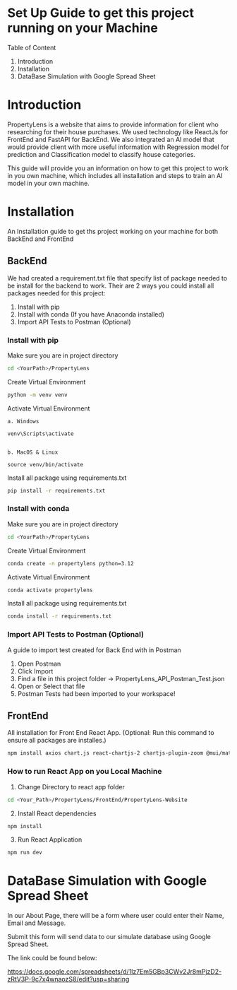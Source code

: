 # Set Up Guide to get this project running on your Machine

Table of Content

1. Introduction
2. Installation
3. DataBase Simulation with Google Spread Sheet

# Introduction

PropertyLens is a website that aims to provide information for client who researching for their house purchases. We used technology like ReactJs for FrontEnd and FastAPI for BackEnd. We also integrated an AI model that would provide client with more useful information with Regression model for prediction and Classification model to classify house categories.

This guide will provide you an information on how to get this project to work in you own machine, which includes all installation and steps to train an AI model in your own machine.

# Installation

An Installation guide to get ths project working on your machine for both BackEnd and FrontEnd

## BackEnd

We had created a requirement.txt file that specify list of package needed to be install for the backend to work.
Their are 2 ways you could install all packages needed for this project:

1. Install with pip
2. Install with conda (If you have Anaconda installed)
3. Import API Tests to Postman (Optional)

### Install with pip

Make sure you are in project directory

```bash
cd <YourPath>/PropertyLens
```

Create Virtual Environment

```bash
python -m venv venv
```

Activate Virtual Environment

    a. Windows

    venv\Scripts\activate


    b. MacOS & Linux

    source venv/bin/activate

Install all package using requirements.txt

```bash
pip install -r requirements.txt
```

### Install with conda

Make sure you are in project directory

```bash
cd <YourPath>/PropertyLens
```

Create Virtual Environment

```bash
conda create -n propertylens python=3.12
```

Activate Virtual Environment

```bash
conda activate propertylens
```

Install all package using requirements.txt

```bash
conda install -r requirements.txt
```

### Import API Tests to Postman (Optional)

A guide to import test created for Back End with in Postman

1. Open Postman
2. Click Import
3. Find a file in this project folder -> PropertyLens_API_Postman_Test.json
4. Open or Select that file
5. Postman Tests had been imported to your workspace!

## FrontEnd

All installation for Front End React App. (Optional: Run this command to ensure all packages are installes.)

```bash
npm install axios chart.js react-chartjs-2 chartjs-plugin-zoom @mui/material @emotion/react @emotion/styled @mui/icons-material react-router-dom react-icons
```

### How to run React App on you Local Machine

1. Change Directory to react app folder

```bash
cd <Your_Path>/PropertyLens/FrontEnd/PropertyLens-Website
```

2. Install React dependencies

```bash
npm install
```

3. Run React Application

```bash
npm run dev
```

# DataBase Simulation with Google Spread Sheet

In our About Page, there will be a form where user could enter their Name, Email and Message.

Submit this form will send data to our simulate database using Google Spread Sheet.

The link could be found below:

https://docs.google.com/spreadsheets/d/1lz7Em5GBp3CWv2Jr8mPjzD2-zRtV3P-9c7x4wnaozS8/edit?usp=sharing
